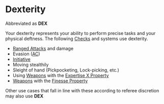 # Dexterity

Abbreviated as **DEX**

Your dexterity represents your ability to perform precise tasks and your physical deftness. The following [Checks](../../Game%20Procedures/Check.md) and systems use dexterity.

- [Ranged Attacks](../../Game%20Procedures/Ranged%20Attack.md) and damage
- Evasion ([AC](../Derived%20Statistics/Armor%20Class.md))
- [Initiative](../../Game%20Procedures/Initiative.md)
- Moving stealthily
- Sleight of hand (Pickpocketing, Lock-picking, etc.)
- Using [Weapons](../../Items/Equipment/Weapons.md) with the [Expertise X Property](../../Items/Equipment/Individual%20Item%20Cards/Weapons/Weapon%20Properties/Expertise%20X%20Property.md)
- [Weapons](../../Items/Equipment/Weapons.md) with the [Finesse Property](../../Items/Equipment/Individual%20Item%20Cards/Weapons/Weapon%20Properties/Finesse%20Property.md) 

Other use cases that fall in line with these according to referee discretion may also use **DEX**